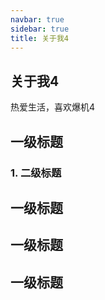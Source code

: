 ```yaml
---
navbar: true
sidebar: true
title: 关于我4
---
```

## 关于我4
热爱生活，喜欢爆机4

## 一级标题

### 1. 二级标题
## 一级标题
## 一级标题
## 一级标题